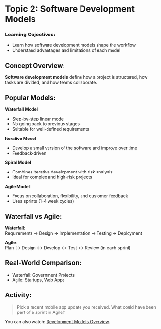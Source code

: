 # Topic 2: Software Development Models

### Learning Objectives:
* Learn how software development models shape the workflow  
* Understand advantages and limitations of each model  

## Concept Overview:
**Software development models** define how a project is structured, how tasks are divided, and how teams collaborate.

## Popular Models:

**Waterfall Model**  
* Step-by-step linear model  
* No going back to previous stages  
* Suitable for well-defined requirements  

**Iterative Model**  
* Develop a small version of the software and improve over time  
* Feedback-driven  

**Spiral Model**  
* Combines iterative development with risk analysis  
* Ideal for complex and high-risk projects  

**Agile Model**  
* Focus on collaboration, flexibility, and customer feedback  
* Uses sprints (1–4 week cycles)  

## Waterfall vs Agile:

**Waterfall**:  
Requirements → Design → Implementation → Testing → Deployment  

**Agile**:  
Plan ↔ Design ↔ Develop ↔ Test ↔ Review (in each sprint)

## Real-World Comparison:
* Waterfall: Government Projects  
* Agile: Startups, Web Apps  

## Activity:
> Pick a recent mobile app update you received. What could have been part of a sprint in Agile?

You can also watch: [Development Models Overview](https://youtu.be/ASrMUd0p9fE?si=6rC0rrMbD2W_ixTH).
